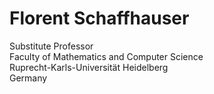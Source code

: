 # Florent Schaffhauser
Substitute Professor <br>
Faculty of Mathematics and Computer Science<br>
Ruprecht-Karls-Universität Heidelberg<br>
Germany <br>